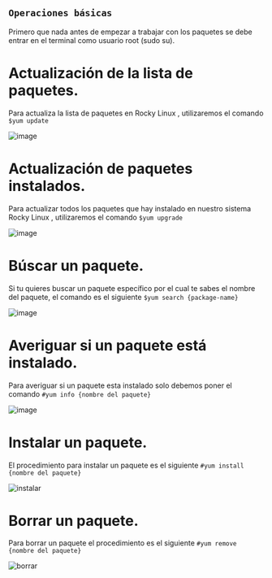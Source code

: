 ## `Operaciones básicas`

Primero que nada antes de empezar a trabajar con los paquetes se debe entrar en el terminal como usuario root (sudo su).

# Actualización de la lista de paquetes.

Para actualiza la lista de paquetes en Rocky Linux , utilizaremos el comando `$yum update`

![image](https://user-images.githubusercontent.com/45163813/217208764-22c6670c-5ab8-4333-bddd-2d7ff09aaf21.PNG)

# Actualización de paquetes instalados.

Para actualizar todos los paquetes que hay instalado en nuestro sistema Rocky Linux , utilizaremos el comando `$yum upgrade`

![image](https://user-images.githubusercontent.com/45163813/217213243-823cf50d-54c7-435b-825c-081f3e32048e.PNG)

# Búscar un paquete.

Si tu quieres buscar un paquete específico por el cual te sabes el nombre del paquete, el comando es el siguiente `$yum search {package-name}`

![image](https://user-images.githubusercontent.com/114906861/217234226-909570a7-286f-4116-9bc4-4dc538efc69f.PNG)

# Averiguar si un paquete está instalado.

Para averiguar si un paquete esta instalado solo debemos poner el comando `#yum info {nombre del paquete}`

![image](https://user-images.githubusercontent.com/114906861/217235890-16099635-9270-4329-b7c4-1e2f6880b164.PNG)

# Instalar un paquete.

El procedimiento para instalar un paquete es el siguiente `#yum install {nombre del paquete}`

![instalar](https://user-images.githubusercontent.com/45163813/217525431-f338f47b-22b9-42d0-a46c-026c92213a9b.PNG)


# Borrar un paquete.
Para borrar un paquete el procedimiento es el siguiente `#yum remove {nombre del paquete}`

![borrar](https://user-images.githubusercontent.com/45163813/217527722-e21fb2fa-4a9a-4f51-82e8-164b29bc1e74.PNG)


